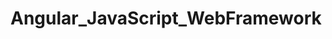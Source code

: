 # Angular_JavaScript_WebFramework   
               
       
    
      
           
     
                
       
    
     
   
